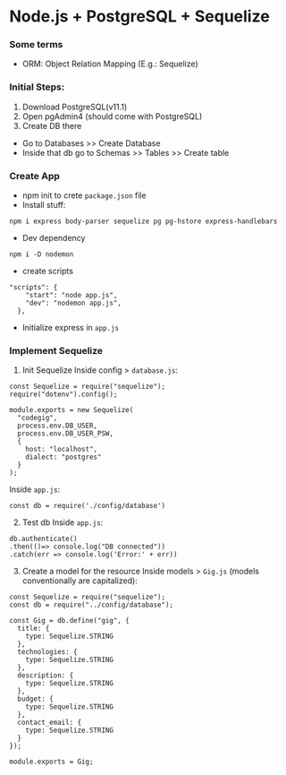 # Node.js + PostgreSQL + Sequelize

### Some terms
- ORM: Object Relation Mapping (E.g.: Sequelize)

### Initial Steps:
1. Download PostgreSQL(v11.1)
2. Open pgAdmin4 (should come with PostgreSQL)
3. Create DB there
- Go to Databases >> Create Database
- Inside that db go to Schemas >> Tables >> Create table

### Create App
- npm init to crete `package.json` file
- Install stuff:
```
npm i express body-parser sequelize pg pg-hstore express-handlebars
```
- Dev dependency
```
npm i -D nodemon
```
- create scripts 
```
"scripts": {
    "start": "node app.js",
    "dev": "nodemon app.js",
  },
```
- Initialize express in `app.js`

### Implement Sequelize

1. Init Sequelize
Inside config > `database.js`:
```
const Sequelize = require("sequelize");
require("dotenv").config();

module.exports = new Sequelize(
  "codegig",
  process.env.DB_USER,
  process.env.DB_USER_PSW,
  {
    host: "localhost",
    dialect: "postgres"
  }
);
```
Inside `app.js`:
```
const db = require('./config/database')
```

2. Test db
Inside `app.js`:
```
db.authenticate()
.then(()=> console.log("DB connected"))
.catch(err => console.log('Error:' + err))
```
3. Create a model for the resource
Inside models > `Gig.js` (models conventionally are capitalized):
```
const Sequelize = require("sequelize");
const db = require("../config/database");

const Gig = db.define("gig", {
  title: {
    type: Sequelize.STRING
  },
  technologies: {
    type: Sequelize.STRING
  },
  description: {
    type: Sequelize.STRING
  },
  budget: {
    type: Sequelize.STRING
  },
  contact_email: {
    type: Sequelize.STRING
  }
});

module.exports = Gig;
```







